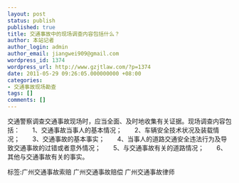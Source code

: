 ```yaml
---
layout: post
status: publish
published: true
title: 交通事故中的现场调查内容包括什么？
author: 本站记者
author_login: admin
author_email: jiangwei909@gmail.com
wordpress_id: 1374
wordpress_url: http://www.gzjtlaw.com/?p=1374
date: 2011-05-29 09:26:05.000000000 +08:00
categories:
- 交通事故现场勘查
tags: []
comments: []
---
```

交通警察调查交通事故现场时，应当全面、及时地收集有关证据。现场调查内容包括：　　1、交通事故当事人的基本情况；　　2、车辆安全技术状况及装载情况；　　3、交通事故的基本事实；　　4、当事人的道路交通安全违法行为及导致交通事故的过错或者意外情况；　　5、与交通事故有关的道路情况；　　6、其他与交通事故有关的事实。标签:广州交通事故索赔 广州交通事故赔偿 广州交通事故律师
